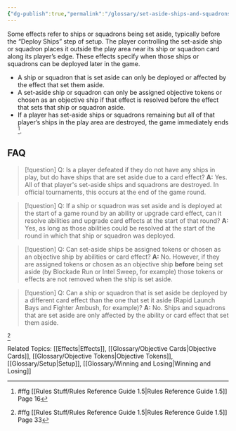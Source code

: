 ```yaml
---
{"dg-publish":true,"permalink":"/glossary/set-aside-ships-and-squadrons/"}
---
```


Some effects refer to ships or squadrons being set aside, typically before the “Deploy Ships” step of setup. The player controlling the set-aside ship or squadron places it outside the play area near its ship or squadron card along its player’s edge. These effects specify when those ships or squadrons can be deployed later in the game.
- A ship or squadron that is set aside can only be deployed or affected by the effect that set them aside.
- A set-aside ship or squadron can only be assigned objective tokens or chosen as an objective ship if that effect is resolved before the effect that sets that ship or squadron aside.
- If a player has set-aside ships or squadrons remaining but all of that player’s ships in the play area are destroyed, the game immediately ends [^1].

## FAQ

> [!question] Q: Is a player defeated if they do not have any ships in play, but do have ships that are set aside due to a card effect?
> **A:** Yes. All of that player's set-aside ships and squadrons are destroyed. In official tournaments, this occurs at the end of the game round.

> [!question] Q: If a ship or squadron was set aside and is deployed at the start of a game round by an ability or upgrade card effect, can it resolve abilities and upgrade card effects at the start of that round?
> **A:** Yes, as long as those abilities could be resolved at the start of the round in which that ship or squadron was deployed.

> [!question] Q: Can set-aside ships be assigned tokens or chosen as an objective ship by abilities or card effect?
> **A:** No. However, if they are assigned tokens or chosen as an objective ship **before** being set aside (by Blockade Run or Intel Sweep, for example) those tokens or effects are not removed when the ship is set aside.

> [!question] Q: Can a ship or squadron that is set aside be deployed by a different card effect than the one that set it aside (Rapid Launch Bays and Fighter Ambush, for example)?
> **A:** No. Ships and squadrons that are set aside are only affected by the ability or card effect that set them aside.

[^2]

Related Topics: [[Effects\|Effects]], [[Glossary/Objective Cards\|Objective Cards]], [[Glossary/Objective Tokens\|Objective Tokens]], [[Glossary/Setup\|Setup]], [[Glossary/Winning and Losing\|Winning and Losing]]

[^1]: #ffg [[Rules Stuff/Rules Reference Guide 1.5\|Rules Reference Guide 1.5]] Page 16
[^2]: #ffg [[Rules Stuff/Rules Reference Guide 1.5\|Rules Reference Guide 1.5]] Page 33